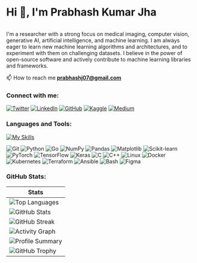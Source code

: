 # Hi 👋, I'm Prabhash Kumar Jha
<img src="https://komarev.com/ghpvc/?username=prabhashj07&style=flat-square&color=blue" alt=""/>

I'm a researcher with a strong focus on medical imaging, computer vision, generative AI, artificial intelligence, and machine learning. I am always eager to learn new machine learning algorithms and architectures, and to experiment with them on challenging datasets. I believe in the power of open-source software and actively contribute to machine learning libraries and frameworks.

📫 How to reach me **[prabhashj07@gmail.com](mailto:prabhashj07@gmail.com)**

### Connect with me:

[![Twitter](https://img.shields.io/twitter/follow/prabhashj07.svg?style=social)](https://twitter.com/prabhashj07) [![LinkedIn](https://img.shields.io/badge/LinkedIn-%230077B5.svg?logo=linkedin&logoColor=white)](https://linkedin.com/in/prabhash-kumar-jha-b2042023a/) [![GitHub](https://img.shields.io/badge/-GitHub-181717.svg?logo=GitHub&logoColor=white)](https://github.com/prabhashj07) [![Kaggle](https://img.shields.io/badge/-Kaggle-20BEFF.svg?logo=Kaggle&logoColor=white)](https://www.kaggle.com/prabhashkumarjha) [![Medium](https://img.shields.io/badge/-Medium-000000.svg?logo=Medium&logoColor=white)](https://medium.com/@prabhashj07)

### Languages and Tools:

[![My Skills](https://img.shields.io/badge/tech-stack-0690fa.svg?style=flat&logo=git&logoColor=white&labelColor=100303&color=4A154B)](https://shields.io)

<div align="left">
  <img src="https://img.shields.io/badge/-Git-F05032?style=flat&logo=git&logoColor=white" alt="Git" />
  <img src="https://img.shields.io/badge/-Python-3776AB?style=flat&logo=python&logoColor=white" alt="Python" />
  <img src="https://img.shields.io/badge/-Go-00ADD8?style=flat&logo=go&logoColor=white" alt="Go" />
  <img src="https://img.shields.io/badge/-NumPy-013243?style=flat&logo=numpy&logoColor=white" alt="NumPy" />
  <img src="https://img.shields.io/badge/-Pandas-150458?style=flat&logo=pandas&logoColor=white" alt="Pandas" />
  <img src="https://img.shields.io/badge/-Matplotlib-11557c?style=flat&logo=matplotlib&logoColor=white" alt="Matplotlib" />
  <img src="https://img.shields.io/badge/-Scikit_Learn-F7931E?style=flat&logo=scikit-learn&logoColor=white" alt="Scikit-learn" />
  <img src="https://img.shields.io/badge/-PyTorch-EE4C2C?style=flat&logo=pytorch&logoColor=white" alt="PyTorch" />
  <img src="https://img.shields.io/badge/-TensorFlow-FF6F00?style=flat&logo=tensorflow&logoColor=white" alt="TensorFlow" />
  <img src="https://img.shields.io/badge/-Keras-D00000?style=flat&logo=keras&logoColor=white" alt="Keras" />
  <img src="https://img.shields.io/badge/-C-A8B9CC?style=flat&logo=c&logoColor=white" alt="C" />
  <img src="https://img.shields.io/badge/-C++-00599C?style=flat&logo=c%2B%2B&logoColor=white" alt="C++" />
  <img src="https://img.shields.io/badge/-Linux-FCC624?style=flat&logo=linux&logoColor=white" alt="Linux" />
  <img src="https://img.shields.io/badge/-Docker-2496ED?style=flat&logo=docker&logoColor=white" alt="Docker" />
  <img src="https://img.shields.io/badge/-Kubernetes-326CE5?style=flat&logo=kubernetes&logoColor=white" alt="Kubernetes" />
  <img src="https://img.shields.io/badge/-Terraform-326CE5?style=flat&logo=Terraform&logoColor=white" alt="Terraform" />
  <img src="https://img.shields.io/badge/-Ansible-326CE5?style=flat&logo=Ansible&logoColor=white" alt="Ansible" />
  <img src="https://img.shields.io/badge/-Bash-4EAA25?style=flat&logo=gnu-bash&logoColor=white" alt="Bash" />
  <img src="https://img.shields.io/badge/-Figma-F24E1E?style=flat&logo=figma&logoColor=white" alt="Figma" />
</div>

### GitHub Stats:

| Stats |
| --- |
| ![Top Languages](https://github-readme-stats.vercel.app/api/top-langs/?username=prabhashj07&layout=compact&hide_title=true&hide_border=true&bg_color=ffffff&icon_color=0366d6&title_color=333) |
| ![GitHub Stats](https://github-readme-stats.vercel.app/api?username=prabhashj07&show_icons=true&hide_title=true&hide_border=true&count_private=true&show=reviews,discussions_started,discussions_answered&include_all_commits=true&line_height=24&bg_color=ffffff&icon_color=0366d6&title_color=333) |
| ![GitHub Streak](https://github-readme-streak-stats.herokuapp.com/?user=prabhashj07&hide_title=true&hide_border=true&background=ffffff&stroke=000000&ring=0366d6&fire=ff4500&currStreakNum=000000&sideNums=000000&currStreakLabel=0366d6&sideLabels=0366d6) |
| ![Activity Graph](https://github-readme-activity-graph.vercel.app/graph?username=prabhashj07&theme=react-dark&hide_border=true&area=true) |
| ![Profile Summary](https://github-profile-summary-cards.vercel.app/api/cards/profile-details?username=prabhashj07&theme=default) |
| ![GitHub Trophy](https://github-profile-trophy.vercel.app/?username=prabhashj07&theme=matrix&no-frame=true&no-bg=true&margin-w=4) |
<br>
